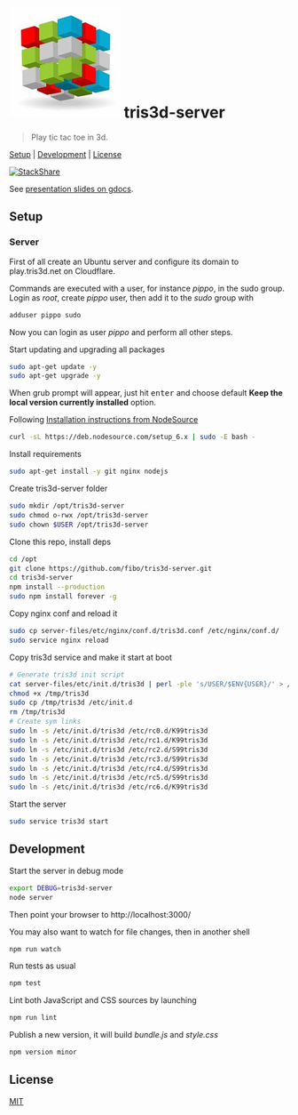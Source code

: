 # ![logo](./public/tris3d.png) tris3d-server

> Play tic tac toe in 3d.

[Setup](#setup) |
[Development](#development) |
[License](#license)

[![StackShare](http://img.shields.io/badge/tech-stack-0690fa.svg?style=flat)](http://stackshare.io/fibo/tris3d)

See [presentation slides on gdocs][tris3d-gdocs].

## Setup

### Server

First of all create an Ubuntu server and configure its domain to
play.tris3d.net on Cloudflare.

Commands are executed with a user, for instance *pippo*, in the sudo group.
Login as *root*, create *pippo* user, then add it to the *sudo* group with

```bash
adduser pippo sudo
```

Now you can login as user *pippo* and perform all other steps.

Start updating and upgrading all packages

```bash
sudo apt-get update -y
sudo apt-get upgrade -y
```

When grub prompt will appear, just hit <kbd>enter</kbd> and choose default
**Keep the local version currently installed** option.

Following [Installation instructions from NodeSource](https://github.com/nodesource/distributions#debinstall)

```bash
curl -sL https://deb.nodesource.com/setup_6.x | sudo -E bash -
```

Install requirements

```bash
sudo apt-get install -y git nginx nodejs
```

Create tris3d-server folder

```bash
sudo mkdir /opt/tris3d-server
sudo chmod o-rwx /opt/tris3d-server
sudo chown $USER /opt/tris3d-server
```

Clone this repo, install deps

```bash
cd /opt
git clone https://github.com/fibo/tris3d-server.git
cd tris3d-server
npm install --production
sudo npm install forever -g
```

Copy nginx conf and reload it

```bash
sudo cp server-files/etc/nginx/conf.d/tris3d.conf /etc/nginx/conf.d/
sudo service nginx reload
```

Copy tris3d service and make it start at boot

```bash
# Generate tris3d init script
cat server-files/etc/init.d/tris3d | perl -ple 's/USER/$ENV{USER}/' > /tmp/tris3d
chmod +x /tmp/tris3d
sudo cp /tmp/tris3d /etc/init.d
rm /tmp/tris3d
# Create sym links
sudo ln -s /etc/init.d/tris3d /etc/rc0.d/K99tris3d
sudo ln -s /etc/init.d/tris3d /etc/rc1.d/K99tris3d
sudo ln -s /etc/init.d/tris3d /etc/rc2.d/S99tris3d
sudo ln -s /etc/init.d/tris3d /etc/rc3.d/S99tris3d
sudo ln -s /etc/init.d/tris3d /etc/rc4.d/S99tris3d
sudo ln -s /etc/init.d/tris3d /etc/rc5.d/S99tris3d
sudo ln -s /etc/init.d/tris3d /etc/rc6.d/K99tris3d
```

Start the server

```bash
sudo service tris3d start
```

## Development

Start the server in debug mode

```bash
export DEBUG=tris3d-server
node server
```

Then point your browser to http://localhost:3000/

You may also want to watch for file changes, then in another shell

```bash
npm run watch
```

Run tests as usual

```bash
npm test
```

Lint both JavaScript and CSS sources by launching

```bash
npm run lint
```

Publish a new version, it will build *bundle.js* and *style.css*

```bash
npm version minor
```

## License

[MIT](http://g14n.info/mit-license)

[tris3d-gdocs]: https://docs.google.com/presentation/d/1QeQhXwDpN4OgD7OyFOIklYKP2bFXbtDnuKotg0VJBfY/edit?usp=sharing "Tris3d presentation slides"
